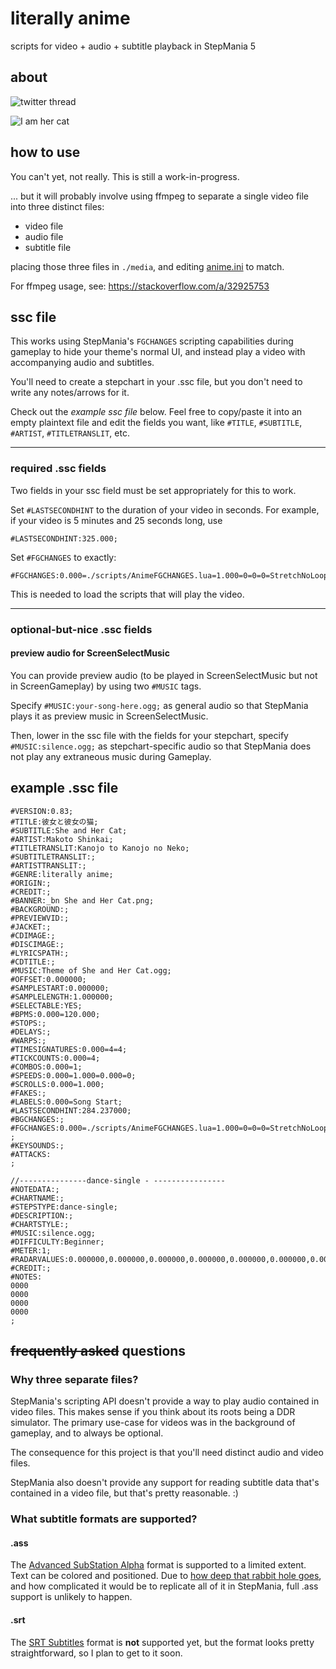 # literally anime
scripts for video + audio + subtitle playback in StepMania 5


## about

![twitter thread](https://i.imgur.com/rfrMu2fh.png)

![I am her cat](https://i.imgur.com/3jVjNJXh.png)


## how to use

You can't yet, not really.  This is still a work-in-progress.

... but it will probably involve using ffmpeg to separate a single video file into three distinct files:

  * video file
  * audio file
  * subtitle file

placing those three files in `./media`, and editing [anime.ini](./anime.ini) to match.
  
For ffmpeg usage, see: <https://stackoverflow.com/a/32925753>


## ssc file

This works using StepMania's `FGCHANGES` scripting capabilities during gameplay to hide your theme's normal UI, and instead play a video with accompanying audio and subtitles.

You'll need to create a stepchart in your .ssc file, but you don't need to write any notes/arrows for it.

Check out the *example ssc file* below. Feel free to copy/paste it into an empty plaintext file and edit the fields you want, like `#TITLE`, `#SUBTITLE`, `#ARTIST`, `#TITLETRANSLIT`, etc.

---

### required .ssc fields

Two fields in your ssc field must be set appropriately for this to work.

Set `#LASTSECONDHINT` to the duration of your video in seconds.  For example, if your video is 5 minutes and 25 seconds long, use 
```
#LASTSECONDHINT:325.000;
```

Set `#FGCHANGES` to exactly:
```
#FGCHANGES:0.000=./scripts/AnimeFGCHANGES.lua=1.000=0=0=0=StretchNoLoop====;
```

This is needed to load the scripts that will play the video.

---

### optional-but-nice .ssc fields

#### preview audio for ScreenSelectMusic

You can provide preview audio (to be played in ScreenSelectMusic but not in ScreenGameplay) by using two `#MUSIC` tags.

Specify `#MUSIC:your-song-here.ogg;` as general audio so that StepMania plays it as preview music in ScreenSelectMusic.

Then, lower in the ssc file with the fields for your stepchart, specify `#MUSIC:silence.ogg;` as stepchart-specific audio so that StepMania does not play any extraneous music during Gameplay.

## example .ssc file

```
#VERSION:0.83;
#TITLE:彼女と彼女の猫;
#SUBTITLE:She and Her Cat;
#ARTIST:Makoto Shinkai;
#TITLETRANSLIT:Kanojo to Kanojo no Neko;
#SUBTITLETRANSLIT:;
#ARTISTTRANSLIT:;
#GENRE:literally anime;
#ORIGIN:;
#CREDIT:;
#BANNER:_bn She and Her Cat.png;
#BACKGROUND:;
#PREVIEWVID:;
#JACKET:;
#CDIMAGE:;
#DISCIMAGE:;
#LYRICSPATH:;
#CDTITLE:;
#MUSIC:Theme of She and Her Cat.ogg;
#OFFSET:0.000000;
#SAMPLESTART:0.000000;
#SAMPLELENGTH:1.000000;
#SELECTABLE:YES;
#BPMS:0.000=120.000;
#STOPS:;
#DELAYS:;
#WARPS:;
#TIMESIGNATURES:0.000=4=4;
#TICKCOUNTS:0.000=4;
#COMBOS:0.000=1;
#SPEEDS:0.000=1.000=0.000=0;
#SCROLLS:0.000=1.000;
#FAKES:;
#LABELS:0.000=Song Start;
#LASTSECONDHINT:284.237000;
#BGCHANGES:;
#FGCHANGES:0.000=./scripts/AnimeFGCHANGES.lua=1.000=0=0=0=StretchNoLoop====,
;
#KEYSOUNDS:;
#ATTACKS:
;

//---------------dance-single - ----------------
#NOTEDATA:;
#CHARTNAME:;
#STEPSTYPE:dance-single;
#DESCRIPTION:;
#CHARTSTYLE:;
#MUSIC:silence.ogg;
#DIFFICULTY:Beginner;
#METER:1;
#RADARVALUES:0.000000,0.000000,0.000000,0.000000,0.000000,0.000000,0.000000,0.000000,0.000000,0.000000,0.000000,0.000000,0.000000,0.000000,0.000000,0.000000,0.000000,0.000000,0.000000,0.000000,0.000000,0.000000,0.000000,0.000000,0.000000,0.000000,0.000000,0.000000;
#CREDIT:;
#NOTES:
0000
0000
0000
0000
;
```


## ~~frequently asked~~ questions

### Why three separate files?

StepMania's scripting API doesn't provide a way to play audio contained in video files.  This makes sense if you think about its roots being a DDR simulator.  The primary use-case for videos was in the background of gameplay, and to always be optional.

The consequence for this project is that you'll need distinct audio and video files.

StepMania also doesn't provide any support for reading subtitle data that's contained in a video file, but that's pretty reasonable. :)

### What subtitle formats are supported?

#### .ass

The [Advanced SubStation Alpha](https://en.wikipedia.org/wiki/SubStation_Alpha) format is supported to a limited extent.  Text can be colored and positioned.  Due to [how deep that rabbit hole goes](http://www.tcax.org/docs/ass-specs.htm), and how complicated it would be to replicate all of it in StepMania, full .ass support is unlikely to happen.

#### .srt

The [SRT Subtitles](https://www.matroska.org/technical/subtitles.html#srt-subtitles) format is **not** supported yet, but the format looks pretty straightforward, so I plan to get to it soon.